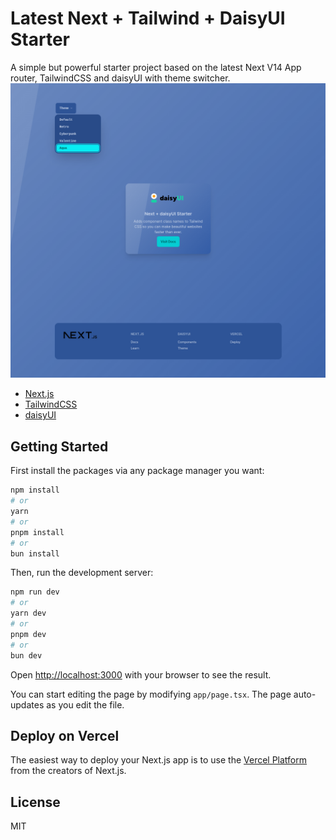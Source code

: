 # Latest Next + Tailwind + DaisyUI Starter

A simple but powerful starter project based on the latest Next V14 App router, TailwindCSS and daisyUI with theme switcher.
![demo](public/demo.png)

- [Next.js](https://nextjs.org/)
- [TailwindCSS](https://tailwindcss.com/)
- [daisyUI](https://daisyui.com/)

## Getting Started

First install the packages via any package manager you want:

```bash
npm install
# or
yarn
# or
pnpm install
# or
bun install
```

Then, run the development server:

```bash
npm run dev
# or
yarn dev
# or
pnpm dev
# or
bun dev
```

Open [http://localhost:3000](http://localhost:3000) with your browser to see the result.

You can start editing the page by modifying `app/page.tsx`. The page auto-updates as you edit the file.

## Deploy on Vercel

The easiest way to deploy your Next.js app is to use the [Vercel Platform](https://vercel.com/new) from the creators of Next.js.

## License

MIT
